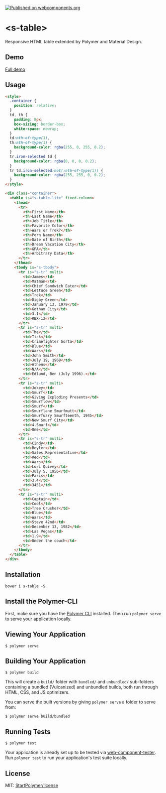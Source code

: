 [![Published on webcomponents.org][webcomponents-image]][webcomponents-url]

# \<s-table\>

Responsive HTML table extended by Polymer and Material Design.

## Demo

[Full demo][webcomponents-demo]

## Usage

<!--
```
<custom-element-demo>
  <template>
    <script src="../webcomponentsjs/webcomponents-lite.js"></script>
    <link rel="import" href="s-table-lite.html">
    <next-code-block></next-code-block>
  </template>
</custom-element-demo>
```
-->
```html
<style>
  .container {
    position: relative;
  }
  td, th {
    padding: 8px;
    box-sizing: border-box;
    white-space: nowrap;
  }
  td:nth-of-type(1),
  th:nth-of-type(1) {
    background-color: rgba(255, 0, 255, 0.2);
  }
  tr.iron-selected td {
    background-color: rgba(0, 0, 0, 0.2);
  }
  tr td.iron-selected:not(:nth-of-type(1)) {
    background-color: rgba(255, 255, 0, 0.2);
  }
</style>

<div class="container">
  <table is="s-table-lite" fixed-column>
    <thead>
      <tr>
        <th>First Name</th>
        <th>Last Name</th>
        <th>Job Title</th>
        <th>Favorite Color</th>
        <th>Wars or Trek?</th>
        <th>Porn Name</th>
        <th>Date of Birth</th>
        <th>Dream Vacation City</th>
        <th>GPA</th>
        <th>Arbitrary Data</th>
      </tr>
    </thead>
    <tbody is="s-tbody">
      <tr is="s-tr" multi>
        <td>James</td>
        <td>Matman</td>
        <td>Chief Sandwich Eater</td>
        <td>Lettuce Green</td>
        <td>Trek</td>
        <td>Digby Green</td>
        <td>January 13, 1979</td>
        <td>Gotham City</td>
        <td>3.1</td>
        <td>RBX-12</td>
      </tr>
      <tr is="s-tr" multi>
        <td>The</td>
        <td>Tick</td>
        <td>Crimefighter Sorta</td>
        <td>Blue</td>
        <td>Wars</td>
        <td>John Smith</td>
        <td>July 19, 1968</td>
        <td>Athens</td>
        <td>N/A</td>
        <td>Edlund, Ben (July 1996).</td>
      </tr>
      <tr is="s-tr" multi>
        <td>Jokey</td>
        <td>Smurf</td>
        <td>Giving Exploding Presents</td>
        <td>Smurflow</td>
        <td>Smurf</td>
        <td>Smurflane Smurfmutt</td>
        <td>Smurfuary Smurfteenth, 1945</td>
        <td>New Smurf City</td>
        <td>4.Smurf</td>
        <td>One</td>
      </tr>
      <tr is="s-tr" multi>
        <td>Cindy</td>
        <td>Beyler</td>
        <td>Sales Representative</td>
        <td>Red</td>
        <td>Wars</td>
        <td>Lori Quivey</td>
        <td>July 5, 1956</td>
        <td>Paris</td>
        <td>3.4</td>
        <td>3451</td>
      </tr>
      <tr is="s-tr" multi>
        <td>Captain</td>
        <td>Cool</td>
        <td>Tree Crusher</td>
        <td>Blue</td>
        <td>Wars</td>
        <td>Steve 42nd</td>
        <td>December 13, 1982</td>
        <td>Las Vegas</td>
        <td>1.9</td>
        <td>Under the couch</td>
      </tr>
    </tbody>
  </table>
</div>
```

## Installation

`bower i s-table -S`

## Install the Polymer-CLI

First, make sure you have the [Polymer CLI](https://www.npmjs.com/package/polymer-cli) installed. Then run `polymer serve` to serve your application locally.

## Viewing Your Application

```
$ polymer serve
```

## Building Your Application

```
$ polymer build
```

This will create a `build/` folder with `bundled/` and `unbundled/` sub-folders
containing a bundled (Vulcanized) and unbundled builds, both run through HTML,
CSS, and JS optimizers.

You can serve the built versions by giving `polymer serve` a folder to serve
from:

```
$ polymer serve build/bundled
```

## Running Tests

```
$ polymer test
```

Your application is already set up to be tested via [web-component-tester](https://github.com/Polymer/web-component-tester). Run `polymer test` to run your application's test suite locally.

## License

MIT: [StartPolymer/license](https://github.com/StartPolymer/license)

[webcomponents-image]: https://img.shields.io/badge/webcomponents.org-published-blue.svg
[webcomponents-url]: https://webcomponents.org/element/StartPolymer/s-table
[webcomponents-demo]: https://webcomponents.org/element/StartPolymer/s-table/demo/demo/s-table.html
